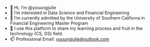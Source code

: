 - 👋 Hi, I’m @youungjulie
- 👀 I’m interested in Data Science and Financial Engineering
- 🌱 I’m currently admitted by the University of Southern Californa in Financial Engineering Master Program
- 💞️ I use this platform to share my learning process and fruit in the technology (CS, DS) field. 
- 📫 Professional Email: youungjulie@outlook.com

<!---
youungjulie/youungjulie is a ✨ special ✨ repository because its `README.md` (this file) appears on your GitHub profile.
You can click the Preview link to take a look at your changes.
--->
